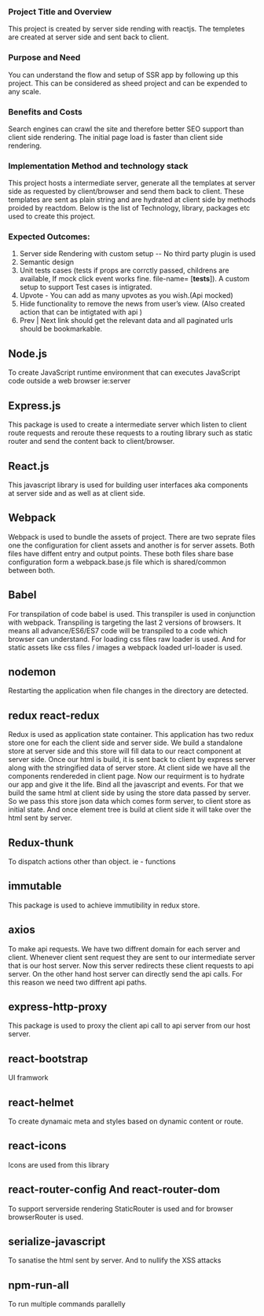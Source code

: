 ### Project Title and Overview
This project is created by server side rending with reactjs. The templetes are created at server side and sent back to client.

### Purpose and Need
You can understand the flow and setup of SSR app by following up this project. This can be considered as sheed project and 
can be expended to any scale. 

### Benefits and Costs
Search engines can crawl the site and therefore better SEO support than client side rendering.
The initial page load is faster than client side rendering.

### Implementation Method and technology stack
This project hosts a intermediate server, generate all the templates at server side as requested by client/browser and send them back to 
client. These templates are sent as plain string and are hydrated at client side by methods proided by reactdom.
Below is the list of Technology, library, packages etc used to create this project.

### Expected Outcomes:
1. Server side Rendering with custom setup -- No third party plugin is used
2. Semantic design
3. Unit tests cases (tests if props are corrctly passed, childrens are available, If mock click event works fine. file-name= [__tests__]). A custom setup to support Test cases is intigrated.
4. Upvote - You can add as many upvotes as you wish.(Api mocked)
5. Hide functionality to remove the news from user’s view. (Also created action that can be intigtated with api )
6. Prev | Next link should get the relevant data and all paginated urls should be bookmarkable.

## Node.js
To create JavaScript runtime environment that can executes JavaScript code outside a web browser ie:server

## Express.js
This package is used to create a intermediate server which listen to client route requests and reroute these requests to a routing 
library such as static router and send the content back to client/browser.


## React.js
This javascript library is used for building user interfaces aka components at server side and as well as at client side.

## Webpack
Webpack is used to bundle the assets of project. There are two seprate files one the configuration for client assets and another is 
for server assets. Both files have diffent entry and output points. These both files share base configuration form a webpack.base.js
file which is shared/common between both.

## Babel
For transpilation of code babel is used. This transpiler is used in conjunction with webpack. Transpiling is targeting the last 2 versions 
of browsers. It means all advance/ES6/ES7 code will be transpiled to a code which browser can understand. For loading css files
raw loader is used. And for static assets like css files / images a webpack loaded url-loader is used.

## nodemon
Restarting the application when file changes in the directory are detected.

## redux react-redux
Redux is used as application state container. This application has two redux store one for each the client side and server side. We build a standalone store at server side and this store will fill data to our react component at server side. Once our html is build, it is sent back to client by express server along with the stringified data of server store.
At client side we have all the components rendereded in client page. Now our requirment is to hydrate our app and give it the life. Bind all the javascript and events. For that we build the same html at client side by using the store data passed by server. So we pass this
store json data which comes form server, to client store as initial state. And once element tree is build at client side it will take over the html sent by server.

## Redux-thunk
To dispatch actions other than object. ie - functions

## immutable
This package is used to achieve immutibility in redux store.

## axios
To make api requests. We have two diffrent domain for each server and client. Whenever client sent request they are sent to our intermediate server that is our host server. Now this server redirects these client requests to api server. On the other hand host server can directly send the api calls. For this reason we need two diffrent api paths. 

## express-http-proxy
This package is used to proxy the client api call to api server from our host server.

## react-bootstrap
UI framwork

## react-helmet
To create dynamaic meta and styles based on dynamic content or route.

## react-icons
Icons are used from this library

## react-router-config And react-router-dom
To support serverside rendering StaticRouter is used and for browser browserRouter is used.

## serialize-javascript
To sanatise the html sent by server. And to nullify the XSS attacks

## npm-run-all
To run multiple commands parallelly









